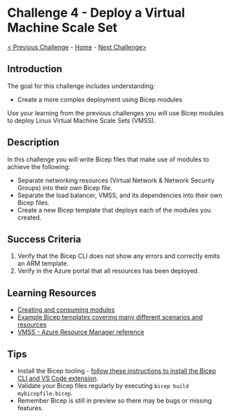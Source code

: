 # Challenge 4 - Deploy a Virtual Machine Scale Set

[< Previous Challenge](./Bicep-Challenge-03.md) - [Home](../readme.md) - [Next Challenge>](./Bicep-Challenge-05.md)

## Introduction

The goal for this challenge includes understanding:
- Create a more complex deployment using Bicep modules

Use your learning from the previous challenges you will use Bicep modules to deploy Linux Virtual Machine Scale Sets (VMSS).

## Description

In this challenge you will write Bicep files that make use of modules to achieve the following:

- Separate networking resources (Virtual Network & Network Security Groups) into their own Bicep file.
- Separate the load balancer, VMSS, and its dependencies into their own Bicep files.
- Create a new Bicep template that deploys each of the modules you created.

## Success Criteria

1. Verify that the Bicep CLI does not show any errors and correctly emits an ARM template.
1. Verify in the Azure portal that all resources has been deployed.

## Learning Resources

- [Creating and consuming modules](https://github.com/Azure/bicep/blob/main/docs/tutorial/06-creating-modules.md)
- [Example Bicep templates covering many different scenarios and resources](https://github.com/Azure/bicep/tree/main/docs/examples)
- [VMSS - Azure Resource Manager reference](https://docs.microsoft.com/en-us/azure/templates/microsoft.compute/virtualmachinescalesets?tabs=json)

## Tips

- Install the Bicep tooling - [follow these instructions to install the Bicep CLI and VS Code extension](https://github.com/Azure/bicep/blob/main/docs/installing.md#bicep-vs-code-extension).
- Validate your Bicep files regularly by executing `bicep build mybicepfile.bicep`.
- Remember Bicep is still in preview so there may be bugs or missing features.

